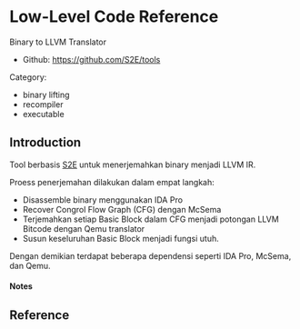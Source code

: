# Low-Level Code Reference

Binary to LLVM Translator

* Github: https://github.com/S2E/tools

Category:

- binary lifting
- recompiler
- executable

## Introduction

Tool berbasis [S2E](s2e.md) untuk menerjemahkan binary menjadi LLVM IR.

Proess penerjemahan dilakukan dalam empat langkah:

- Disassemble binary menggunakan IDA Pro
- Recover Congrol Flow Graph (CFG) dengan McSema
- Terjemahkan setiap Basic Block dalam CFG menjadi potongan LLVM Bitcode dengan Qemu translator
- Susun keseluruhan Basic Block menjadi fungsi utuh.

Dengan demikian terdapat beberapa dependensi seperti IDA Pro, McSema, dan Qemu.

#### Notes

## Reference

